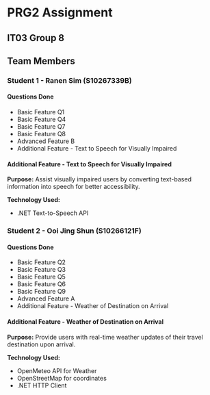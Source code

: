 # PRG2 Assignment  

## IT03 Group 8

## Team Members  

### Student 1 - Ranen Sim (S10267339B)  

#### Questions Done  

- Basic Feature Q1  
- Basic Feature Q4  
- Basic Feature Q7  
- Basic Feature Q8  
- Advanced Feature B  
- Additional Feature - Text to Speech for Visually Impaired  

#### Additional Feature - Text to Speech for Visually Impaired  

**Purpose:** Assist visually impaired users by converting text-based information into speech for better accessibility.  

**Technology Used:**  

- .NET Text-to-Speech API  

### Student 2 - Ooi Jing Shun (S10266121F)  

#### Questions Done  

- Basic Feature Q2  
- Basic Feature Q3  
- Basic Feature Q5  
- Basic Feature Q6  
- Basic Feature Q9  
- Advanced Feature A  
- Additional Feature - Weather of Destination on Arrival  

#### Additional Feature - Weather of Destination on Arrival  

**Purpose:** Provide users with real-time weather updates of their travel destination upon arrival.  

**Technology Used:**  

- OpenMeteo API for Weather
- OpenStreetMap for coordinates
- .NET HTTP Client
